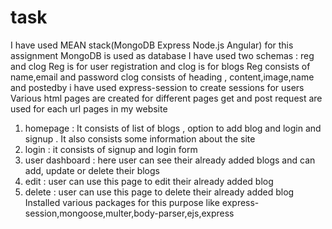# task
I have used MEAN stack(MongoDB Express Node.js Angular) for this assignment
MongoDB is used as database
I have used two schemas : reg and clog
Reg is for user registration and clog is for blogs
Reg consists of name,email and password 
clog consists of heading , content,image,name and postedby
i have used express-session to create sessions for users
Various html pages are created for different pages
get and post request are used for each url
pages in my website
1. homepage : It consists of list of blogs , option to add blog and login and signup . It also consists some information about the site
2. login : it consists of signup and login form
3. user dashboard : here user can see their already added blogs and can add, update or delete their blogs
4. edit : user can use this page to edit their already added blog
5. delete : user can use this page to delete their already added blog
Installed various packages for this purpose like express-session,mongoose,multer,body-parser,ejs,express 

